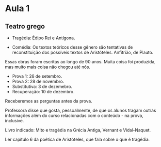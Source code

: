 Aula 1
======

Teatro grego
------------

- Tragédia: Édipo Rei e Antígona.

- Comédia: Os textos teóricos desse gênero são tentativas de reconstituição dos possíveis textos de Aristóteles. Anfitrião, de Plauto.

Essas obras foram escritas ao longo de 90 anos. Muita coisa foi produzida, mas muito mais coisa não chegou até nós.

- Prova 1: 26 de setembro.
- Prova 2: 28 de novembro.
- Substitutiva: 3 de dezemebro.
- Recuperação: 10 de dezembro.

Receberemos as perguntas antes da prova.

Professora disse que gosta, pessoalmente, de que os alunos tragam outras informações além do curso relacionadas com o conteúdo - na prova, inclusive.

Livro indicado: Mito e tragédia na Grécia Antiga, Vernant e Vidal-Naquet.

Ler capítulo 6 da poética de Aristóteles, que fala sobre o que é tragédia.
